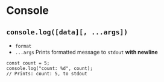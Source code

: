 # Console

## `console.log([data][, ...args])`
* `format` [<any>](https://developer.mozilla.org/en-US/docs/Web/JavaScript/Data_structures#Data_types)
* `...args` [<any>](https://developer.mozilla.org/en-US/docs/Web/JavaScript/Data_structures#Data_types)
Prints formatted message to `stdout` **with newline**
```
const count = 5;
console.log("count: %d", count);
// Prints: count: 5, to stdout
```
<!-- Partially copied from the documentation of Node.JS -->
